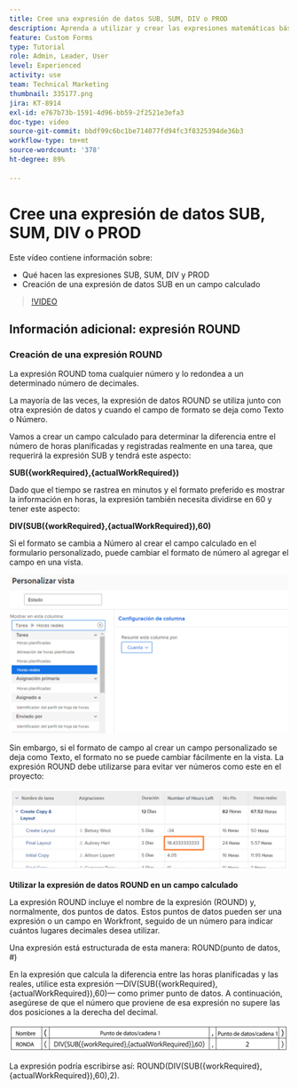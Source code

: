 ```yaml
---
title: Cree una expresión de datos SUB, SUM, DIV o PROD
description: Aprenda a utilizar y crear las expresiones matemáticas básicas en un campo calculado de Adobe [!DNL Workfront].
feature: Custom Forms
type: Tutorial
role: Admin, Leader, User
level: Experienced
activity: use
team: Technical Marketing
thumbnail: 335177.png
jira: KT-8914
exl-id: e767b73b-1591-4d96-bb59-2f2521e3efa3
doc-type: video
source-git-commit: bbdf99c6bc1be714077fd94fc3f8325394de36b3
workflow-type: tm+mt
source-wordcount: '378'
ht-degree: 89%

---
```


# Cree una expresión de datos SUB, SUM, DIV o PROD

Este vídeo contiene información sobre:

* Qué hacen las expresiones SUB, SUM, DIV y PROD
* Creación de una expresión de datos SUB en un campo calculado

>[!VIDEO](https://video.tv.adobe.com/v/335177/?quality=12&learn=on&enablevpops=1)

## Información adicional: expresión ROUND

### Creación de una expresión ROUND

La expresión ROUND toma cualquier número y lo redondea a un determinado número de decimales.

La mayoría de las veces, la expresión de datos ROUND se utiliza junto con otra expresión de datos y cuando el campo de formato se deja como Texto o Número.

Vamos a crear un campo calculado para determinar la diferencia entre el número de horas planificadas y registradas realmente en una tarea, que requerirá la expresión SUB y tendrá este aspecto:

**SUB({workRequired},{actualWorkRequired})**

Dado que el tiempo se rastrea en minutos y el formato preferido es mostrar la información en horas, la expresión también necesita dividirse en 60 y tener este aspecto:

**DIV(SUB({workRequired},{actualWorkRequired}),60)**

Si el formato se cambia a Número al crear el campo calculado en el formulario personalizado, puede cambiar el formato de número al agregar el campo en una vista.

![Equilibrador de carga de trabajo con informe de utilización](assets/round01.png)

Sin embargo, si el formato de campo al crear un campo personalizado se deja como Texto, el formato no se puede cambiar fácilmente en la vista. La expresión ROUND debe utilizarse para evitar ver números como este en el proyecto:

![Equilibrador de carga de trabajo con informe de utilización](assets/round02.png)

<b>Utilizar la expresión de datos ROUND en un campo calculado</b>

La expresión ROUND incluye el nombre de la expresión (ROUND) y, normalmente, dos puntos de datos. Estos puntos de datos pueden ser una expresión o un campo en Workfront, seguido de un número para indicar cuántos lugares decimales desea utilizar.

Una expresión está estructurada de esta manera: ROUND(punto de datos, #)

En la expresión que calcula la diferencia entre las horas planificadas y las reales, utilice esta expresión —DIV(SUB({workRequired},{actualWorkRequired}),60)— como primer punto de datos. A continuación, asegúrese de que el número que proviene de esa expresión no supere las dos posiciones a la derecha del decimal.

![Equilibrador de carga de trabajo con informe de utilización](assets/round03.png)

La expresión podría escribirse así: ROUND(DIV(SUB({workRequired},{actualWorkRequired}),60),2).
